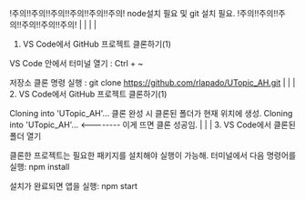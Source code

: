 !주의!!주의!!주의!!주의!!주의!!주의!
node설치 필요 및 git 설치 필요.
!주의!!주의!!주의!!주의!!주의!!주의!
|
|
|
|
1. VS Code에서 GitHub 프로젝트 클론하기(1)

VS Code 안에서 터미널 열기 : Ctrl + ~

저장소 클론 명령 실행 : git clone https://github.com/rlapado/UTopic_AH.git
|
|
|
2. VS Code에서 GitHub 프로젝트 클론하기(1)

Cloning into 'UTopic_AH'...
클론 완성 시
클론된 폴더가 현재 위치에 생성.
Cloning into 'UTopic_AH'...   <-------- 이게 뜨면 클론 성공임.
|
|
|
3. VS Code에서 클론된 폴더 열기

클론한 프로젝트는 필요한 패키지를 설치해야 실행이 가능해. 터미널에서 다음 명령어를 실행:
npm install

설치가 완료되면 앱을 실행:
npm start
